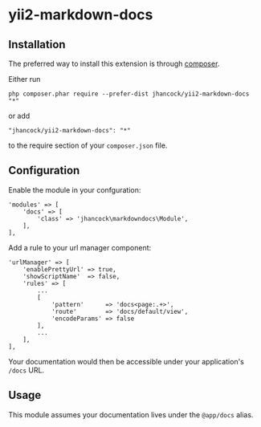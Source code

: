 # yii2-markdown-docs

## Installation

The preferred way to install this extension is through [composer](http://getcomposer.org/download/).

Either run

```
php composer.phar require --prefer-dist jhancock/yii2-markdown-docs "*"
```

or add

```
"jhancock/yii2-markdown-docs": "*"
```

to the require section of your `composer.json` file.

## Configuration

Enable the module in your confguration:

```
'modules' => [
    'docs' => [
        'class' => 'jhancock\markdowndocs\Module',
    ],
],
```

Add a rule to your url manager component:

```
'urlManager' => [
    'enablePrettyUrl' => true,
    'showScriptName'  => false,
    'rules' => [
        ...
        [
            'pattern'      => 'docs<page:.+>',
            'route'        => 'docs/default/view',
            'encodeParams' => false
        ],
        ...
    ],
],
```

Your documentation would then be accessible under your application's `/docs` URL.

## Usage

This module assumes your documentation lives under the `@app/docs` alias.
